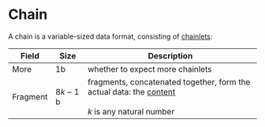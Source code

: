 # Chain

A chain is a variable-sized data format, consisting of <ins>chainlets</ins>:

Field   |Size |Description
--------|-----|-----------
More    |1b   |whether to expect more chainlets
Fragment|$8k - 1$ b|fragments, concatenated together, form the actual data: the <ins>content</ins><br><br>$k$ is any natural number
